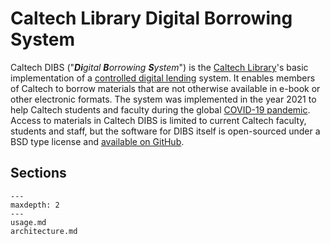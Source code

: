 Caltech Library Digital Borrowing System
========================================

Caltech DIBS ("_**Di**gital **B**orrowing **S**ystem_") is the [Caltech Library](https://www.library.caltech.edu)'s basic implementation of a [controlled digital lending](https://en.wikipedia.org/wiki/Controlled_digital_lending) system.  It enables members of Caltech to borrow materials that are not otherwise available in e-book or other electronic formats.  The system was implemented in the year 2021 to help Caltech students and faculty during the global [COVID-19 pandemic](https://www.who.int/emergencies/diseases/novel-coronavirus-2019). Access to materials in Caltech DIBS is limited to current Caltech faculty, students and staff, but the software for DIBS itself is open-sourced under a BSD type license and [available on GitHub](https://github.com/caltechlibrary/dibs).


## Sections

```{toctree}
---
maxdepth: 2
---
usage.md
architecture.md
```
